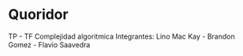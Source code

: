 # Quoridor
TP - TF Complejidad algoritmica
Integrantes: Lino Mac Kay - Brandon Gomez - Flavio Saavedra
